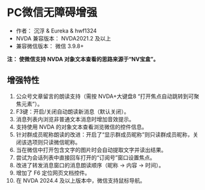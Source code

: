 # PC微信无障碍增强

* 作者： 沉浮 & Eureka & hwf1324
* NVDA 兼容版本： NVDA2021.2 及以上
* 兼容微信版本： 微信 3.9.8+

**注： 使微信支持 NVDA 对象文本查看的思路来源于“NV宝盒”。**

## 增强特性

1. 公众号文章留言的朗读支持（需按 NVDA+大键盘8 “打开焦点自动跳转到可聚焦元素”）。
2. F3键：开启/关闭自动朗读新消息（默认关闭）。
3. 消息列表内浏览非普通文本消息时增加音效提示。
4. 支持使用 NVDA 的对象文本查看浏览微信的控件信息。
5. 针对群成员昵称朗读的改进：开启了“显示群成员昵称”则只读群成员昵称，关闭该选项则只读微信昵称。
6. 当在微信中打开包含文字的图片时会自动提取文字并读出结果。
7. 尝试为会话列表中直接回车打开的“订阅号”窗口设置焦点。
8. 改进了转发消息窗口的消息朗读顺序（昵称 → 内容 → 时间）。
9. 增加了 F6 定位网页文档控件。
10. 在 NVDA 2024.4 及以上版本中，微信支持鼠标导航。
